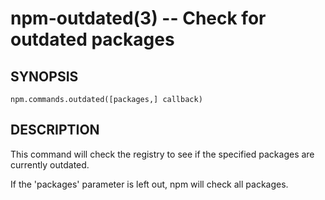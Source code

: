 npm-outdated(3) -- Check for outdated packages
==============================================


















<extoc></extoc>

## SYNOPSIS

    npm.commands.outdated([packages,] callback)

## DESCRIPTION

This command will check the registry to see if the specified packages are
currently outdated.

If the 'packages' parameter is left out, npm will check all packages.
